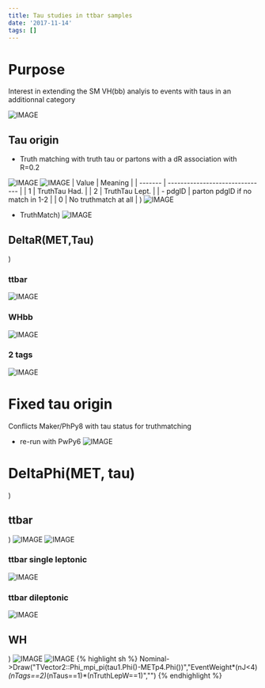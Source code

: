 ```yaml
---
title: Tau studies in ttbar samples
date: '2017-11-14'
tags: []
---
```

# Purpose

Interest in extending the SM VH(bb) analyis to events with taus in an additionnal category

![IMAGE](/images/q/A69FC298ED256E92D0DA48E92F87CAEA.jpg)
## Tau origin

* Truth matching with truth tau or partons with a dR association with R=0.2

![IMAGE](/images/q/E350848D2D9AA6237AA8587AF5F8C1F3.jpg)
![IMAGE](/images/q/BFFEF2C9DE1A76B09B0E0B7B8BD4C118.jpg)
| Value   | Meaning                         |
| ------- | ------------------------------- |
| 1       | TruthTau Had.                   |
| 2       | TruthTau Lept.                  |
| - pdgID | parton pdgID if no match in 1-2 |
| 0       | No truthmatch  at all           |
)
![IMAGE](/images/q/CEC21A94AD8D72367910559EB868C931.jpg)
* TruthMatch)
![IMAGE](/images/q/1BF7C40A4CAD3DFACF61E92C7ECF6A7B.jpg)
## DeltaR(MET,Tau)
)
### ttbar
![IMAGE](/images/q/4AFF5E025A1157B513C80DA9D03C5DB9.jpg)
### WHbb
![IMAGE](/images/q/149AE312603E214A54166D1B3747067B.jpg)
### 2 tags
![IMAGE](/images/q/06B217A77909BC935483ED2DCBFC8C8D.jpg)
# Fixed tau origin
Conflicts Maker/PhPy8 with tau status for truthmatching
* re-run with PwPy6
![IMAGE](/images/q/354699282E819CB6CA95CA82D4606F68.jpg)
# DeltaPhi(MET, tau)
)
## ttbar
)
![IMAGE](/images/q/A1C3483DFF47DAA2D8E64AA5603B335B.jpg)
![IMAGE](/images/q/FC1DA6A8EF4F1F97F5B427E142983AC8.jpg)
### ttbar single leptonic
![IMAGE](/images/q/5C8EC5B110C4D7E6C551760C7BA7958F.jpg)
### ttbar dileptonic
![IMAGE](/images/q/DC2B114F60835062165A8FA86E79F35B.jpg)
## WH
)
![IMAGE](/images/q/BF69F9032618E1D122828813F0CFD678.jpg)
![IMAGE](/images/q/56F05E506CB5783759678C43E41464B5.jpg)
{% highlight sh %}
Nominal->Draw("TVector2::Phi_mpi_pi(tau1.Phi()-METp4.Phi())","EventWeight*(nJ<4)*(nTags==2)*(nTaus==1)*(nTruthLepW==1)","")
{% endhighlight %}

